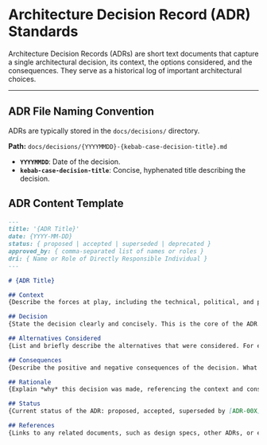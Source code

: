 # Architecture Decision Record (ADR) Standards

Architecture Decision Records (ADRs) are short text documents that capture a single architectural decision, its context, the options considered, and the consequences. They serve as a historical log of important architectural choices.

---

## ADR File Naming Convention

ADRs are typically stored in the `docs/decisions/` directory.

**Path:** `docs/decisions/{YYYYMMDD}-{kebab-case-decision-title}.md`

- **`YYYYMMDD`**: Date of the decision.
- **`kebab-case-decision-title`**: Concise, hyphenated title describing the decision.

## ADR Content Template

```markdown
---
title: '{ADR Title}'
date: {YYYY-MM-DD}
status: { proposed | accepted | superseded | deprecated }
approved_by: { comma-separated list of names or roles }
dri: { Name or Role of Directly Responsible Individual }
---

# {ADR Title}

## Context
{Describe the forces at play, including the technical, political, and project concerns. What problem are we trying to solve? What are the constraints?}

## Decision
{State the decision clearly and concisely. This is the core of the ADR.}

## Alternatives Considered
{List and briefly describe the alternatives that were considered. For each alternative, explain why it was not chosen.}

## Consequences
{Describe the positive and negative consequences of the decision. What are the implications for the system, team, and future development?}

## Rationale
{Explain *why* this decision was made, referencing the context and consequences. This is the justification for the chosen solution.}

## Status
{Current status of the ADR: proposed, accepted, superseded by [ADR-00X], or deprecated.}

## References
{Links to any related documents, such as design specs, other ADRs, or external resources.}
```
